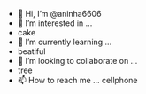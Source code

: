 - 👋 Hi, I’m @aninha6606
- 👀 I’m interested in ...
- cake
- 🌱 I’m currently learning ...
- beatiful
- 💞️ I’m looking to collaborate on ...
- tree
- 📫 How to reach me ...
cellphone
<!---
aninha6606/aninha6606 is a ✨ special ✨ repository because its `README.md` (this file) appears on your GitHub profile.
You can click the Preview link to take a look at your changes.
--->
